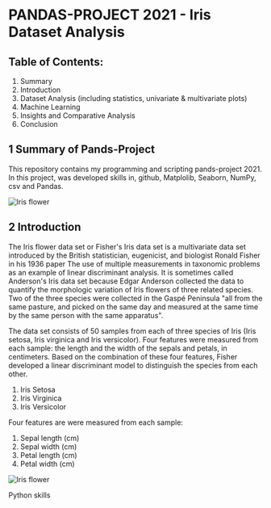 # PANDAS-PROJECT 2021 - Iris Dataset Analysis




## Table of Contents:
1. Summary
2. Introduction
3. Dataset Analysis (including statistics, univariate & multivariate plots)
4. Machine Learning
5. Insights and Comparative Analysis
6. Conclusion

## 1 Summary of Pands-Project
<p>This repository contains my programming and scripting pands-project 2021. In this project, was developed skills in, github, Matplolib, Seaborn, NumPy, csv and Pandas.</p>


![Iris flower](https://user-images.githubusercontent.com/77755223/115158575-bbb20500-a086-11eb-877d-059237278e12.png)




## 2 Introduction
<p>The Iris flower data set or Fisher's Iris data set is a multivariate data set introduced by the British statistician, eugenicist, and biologist Ronald Fisher in his 1936 paper The use of multiple measurements in taxonomic problems as an example of linear discriminant analysis. It is sometimes called Anderson's Iris data set because Edgar Anderson collected the data to quantify the morphologic variation of Iris flowers of three related species. Two of the three species were collected in the Gaspé Peninsula "all from the same pasture, and picked on the same day and measured at the same time by the same person with the same apparatus".

The data set consists of 50 samples from each of three species of Iris (Iris setosa, Iris virginica and Iris versicolor). Four features were measured from each sample: the length and the width of the sepals and petals, in centimeters. Based on the combination of these four features, Fisher developed a linear discriminant model to distinguish the species from each other.</p>

1. Iris Setosa
2. Iris Virginica
3. Iris Versicolor

Four features are were measured from each sample:

1. Sepal length (cm)
2. Sepal width (cm)
3. Petal length (cm)
4. Petal width (cm)

![Iris flower](https://user-images.githubusercontent.com/77755223/115158575-bbb20500-a086-11eb-877d-059237278e12.png)

<p>Python skills</p>

